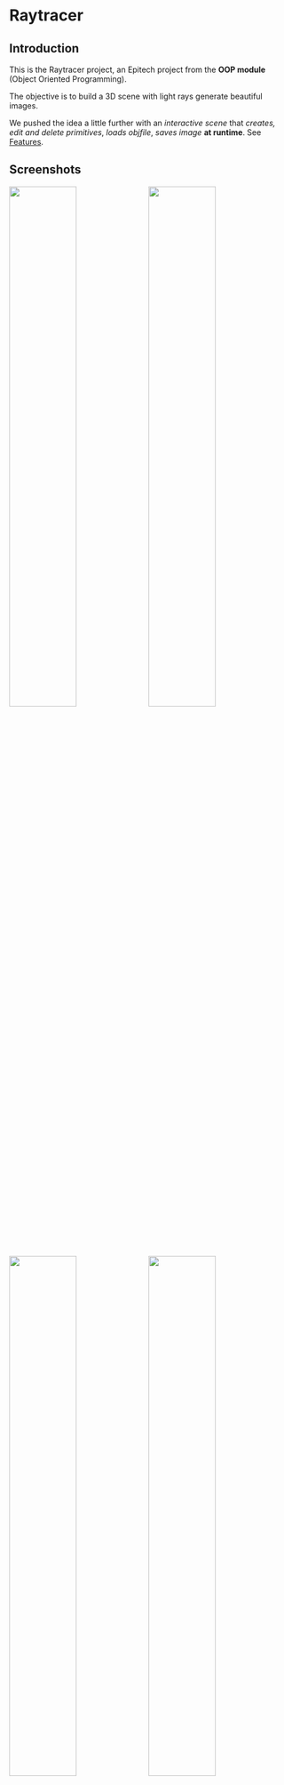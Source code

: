 # Raytracer

## Introduction

This is the Raytracer project, an Epitech project from the **OOP module** (Object Oriented Programming).

The objective is to build a 3D scene with light rays generate beautiful images.

We pushed the idea a little further with an _interactive scene_ that _creates, edit and delete primitives_, _loads objfile_, _saves image_ **at runtime**. See [Features](#features).

## Screenshots
<p float="center">
    <img src="screenshots/demo/lot_of_primitives.png" width="49%">
    <img src="screenshots/demo/ender_dragon_house_tree.png" width="49%">
</p>
<p float="left">
    <img src="screenshots/demo/luxray_family.png" width="49%">
    <img src="screenshots/demo/minecraft_tree.png" width="49%">
</p>
<p float="left">
    <img src="screenshots/demo/astronaut.png" width="49%">
    <img src="screenshots/demo/cristal_bunny.png" width="49%">
</p>
<p float="left">
    <img src="screenshots/demo/minion.png" width="49%">
    <img src="screenshots/demo/city_bowl.png" width="49%">
</p>
<p float="left">
    <img src="screenshots/demo/camera3.png" width="49%">
    <img src="screenshots/demo/light_through_colored_transparent_sphere.png" width="49%">
</p>
<p float="left">
    <img src="screenshots/demo/water_bubble.png" width="49%">
    <img src="screenshots/demo/three_mirror_spheres.png" width="49%">
</p>
<p float="left">
    <img src="screenshots/demo/two_tanglecubes.png" width="49%">
    <img src="screenshots/demo/bunny_throne.png" width="49%">
</p>

## Requirements

This project is compatible with : Linux, Windows and MacOS.

Be sure to have **libconfig++** installed.

Debian/ubuntu install :
```bash
sudo apt install libconfig++-dev
```

Arch install:
```bash
sudo pacman -S libconfig
```
Since ImGui isn't natively supporting SFML, you need to install the following dependencies :

- **glew**
- **glfw**

For Fedora :
```bash
sudo dnf install glew glfw
```

For Arch :
```bash
sudo pacman -S glew glfw
```

## Getting started

First of all you will need to compile the project, for that you can write in your terminal

```bash
make
```

or if you want a way more impressive demo, you can write in your terminal

```bash
make bonus
```

or if you love yourself and want to watch you in our incredible raytracer, you can write in your terminal

```bash
make bonusbonus
```

> **_Note:_** To change from normal interface to bonus interface or from bonus to normal, you need to apply clean your repository with `make fclean`

and now you can lauch it with :

```bash
./raytracer scenes/config_example.cfg
```

to have a picture in *.ppm*. If you want to have it in *.png* you can do the command

```bash
./raytracer && ffmpeg -y -i out.ppm out.png && xdg-open out.png
```

And if you want to have the interractive mode, you can add the `-i` option like :

```bash
./raytracer -i scenes/config_example.cfg
```

and if you want to recovered an old scene, you can do the command

```bash
./raytracer -i scenes/quicksave.cfg
```

## Config

To have all the information about the config file, you can check the [CONFIG.md](scenes/CONFIG.md) file.

## Documentation

To build the documentation, you can do the command

```bash
make doc
```

and to run it, you can do the command

```bash
make rundoc
```

## Bonus

[ImGui](https://github.com/ocornut/imgui) used with [ImGuiSfml](https://github.com/SFML/imgui-sfml) to create a GUI in SFML that allows to **edit the scene** in real time and **save it**, and more, check the shortcuts!

<details>
    <summary><b>Keybinds (by default)</b></summary>
    <h2> Move in the scene </h2>
    <table>
    <caption><h3>Move in the scene</h3></caption>
    <thread>
        <tr>
            <th>Key</th>
            <th>Action</th>
        </tr>
    </thread>
    <tbody>
        <tr>
            <td><b>Z</b></td>
            <td>Move forward</td>
        </tr>
        <tr>
            <td><b>Q</b></td>
            <td>Move left</td>
        </tr>
        <tr>
            <td><b>S</b></td>
            <td>Move backward</td>
        </tr>
        <tr>
            <td><b>D</b></td>
            <td>Move right</td>
        </tr>
        <tr>
            <td><b>Space bar</b></td>
            <td>Move up</td>
        </tr>
        <tr>
            <td><b>Left Shift</b></td>
            <td>Move down</td>
        </tr>
        <tr>
            <td><b>U</b></td>
            <td>Rotate up</td>
        </tr>
        <tr>
            <td><b>J</b></td>
            <td>Rotate down</td>
        </tr>
        <tr>
            <td><b>H</b></td>
            <td>Rotate left</td>
        </tr>
        <tr>
            <td><b>K</b></td>
            <td>Rotate right</td>
        </tr>
        <tr>
            <td><b>Left Control</b></td>
            <td>Sprint</td>
        </tr>
    </tbody>
    </table>
    <table>
    <caption><h3>Interact with the scene<h3></caption>
    <thread>
        <tr>
            <th>Key</th>
            <th>Action</th>
            <th>In <i>Minecraft mode</i></th>
        </tr>
    </thread>
    <tbody>
        <tr>
            <td><b>M</b></td>
            <td>Switch to <i>Minecraft mode</i></td>
            <td>Goes back to normal mode</td>
        </tr>
        <tr>
            <td><b>Left click</b></td>
            <td></td>
            <td>Destroy minecraft block</td>
        </tr>
        <tr>
            <td><b>Right click</b></td>
            <td>Use simple mouse to rotate the camera</td>
            <td>Place minecraft block</td>
        </tr>
        <tr>
            <td><b>G / Middle click</b></td>
            <td>Select primitive at the center of the screen (in bonus mode)</td>
            <td><i>Same behavior</i></td>
        </tr>
        <tr>
            <td><b>R</b></td>
            <td>Draw spheres at the reach distance</td>
            <td><i>Same behavior</i></td>
        </tr>
        <tr>
            <td><b>0-9</b></td>
            <td></td>
            <td>Change the selected Material of your inventory</td>
        </tr>
    </tbody>
    </table>
    <table>
    <caption><h3>Save and quit</h3></caption>
    <thread>
        <tr>
            <th>Key</th>
            <th>Action</th>
        </tr>
    </thread>
    <tbody>
        <tr>
            <td><b>Escape</b></td>
            <td>Exit (and saves your scene in <i>scenes/temp.cfg</i>)</td>
        </tr>
        <tr>
            <td><b>C</b></td>
            <td>Save scene to the opened one and exit</td>
        </tr>
        <tr>
            <td><b>X</b></td>
            <td>Quick save and exit (in <i>scenes/quick_save.cfg</i>)</td>
        </tr>
    </tbody>
    </table>
    <table>
    <caption><h3>Other</h3></caption>
    <thread>
        <tr>
            <th>Key</th>
            <th>Action</th>
        </tr>
    </thread>
    <tbody>
        <tr>
            <td><b>F2</b></td>
            <td>Take a screenshot (saved in screenshots/171503-.png</td>
        </tr>
        <tr>
            <td><b>F3</b></td>
            <td>Toggle debug tab</td>
        </tr>
        <tr>
            <td><b>Delete</b></td>
            <td>Remove selected object (it has to be selected in the GUI)</td>
        </tr>
        <tr>
            <td><b>F</b></td>
            <td>Toggle fullscreen</td>
        </tr>
        <tr>
            <td><b>O</b></td>
            <td>Reset camera to the loaded position</td>
        </tr>
    </tbody>
    </table>
</details>

> **_Note:_** You can change the keybinds in `config/keys.cfg` file.

> **_Attention:_** If you **messed up your config**, delete it and it will be recreated with default values.

## Features

### Primitives
- [x] **Sphere**
- [x] **Plane**
- [x] **Cylinder**
- [x] **Cone**
- [x] **Limited Cylinder**
- [x] **Limited Cone**
- [x] **Triangle**
- [x] **Cube**
- [x] **Torus**
- [x] **Tanglecube**
- [x] **Objfile** (with textures)
- [ ] **Mobius strip**
- [ ] **Fractals**

### Lights
- [x] **Point light**
- [x] **Directional light**
- [x] **Ambient light**
- [x] **Drop shadows**
- [x] **Multiple ambient lights**
- [x] **Multiple directional lights**
- [x] **Multiple point lights**
- [x] **Colored light**
- [x] **Phong reflection model**
- [ ] **Ambient occlusion**

### Materials
- [x] **Flat color**
- [x] **Transparency**
- [x] **Refraction**
- [x] **Reflection**
- [x] **Refraction**
- [x] **Texturing from file** (on Spheres, Cubes, Triangles and Plane)
- [x] **Texturing from procedural generation of chessboard** (with any size and color)
- [ ] **Texturing from procedural generation of Perlin noise**

### Transformations
- [x] **Translation**
- [x] **Rotation**
- [x] **Scale**
- [ ] **Scene graph**

### Scene configuration
- [x] **Add primitives to the scene** (including objfile)
- [x] **Set up lightning**
- [x] **Set up camera**

#### Bonus
Can configure in real time with ImGui
See [CONFIG.md](scenes/CONFIG.md)
- [x] Skybox
- [x] Inventory
- [x] Cube Primitive
- [x] Minecraft mode
- [x] Save scene
- [x] Cinematic mode
- [x] Texture camera in bonusbonus

### Optimization
- [x] **Space partitioning** (bounding boxes)
- [x] **Multithreading**
- [ ] **Clustering**
